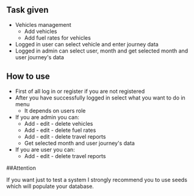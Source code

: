 ## Task given
- Vehicles management
     - Add vehicles
     - Add fuel rates for vehicles
- Logged in user can select vehicle and enter journey data
- Logged in admin can select user, month and get selected month and user journey's data

## How to use
- First of all log in or register if you are not registered
- After you have successfully logged in select what you want to do in menu
    - It depends on users role
- If you are admin you can:
    - Add - edit - delete vehicles
    - Add - edit - delete fuel rates
    - Add - edit - delete travel reports
    - Get selected month and user journey's data
- If you are user you can:
    - Add - edit - delete travel reports

##Attention

If you want just to test a system I strongly recommend you to use seeds which will populate your database.
